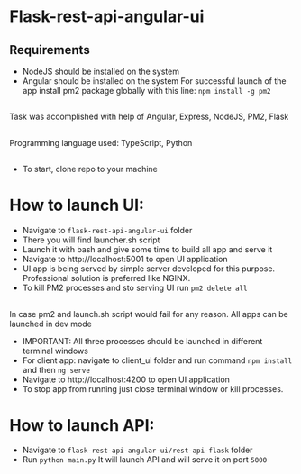 # Flask-rest-api-angular-ui

## Requirements
* NodeJS should be installed on the system
* Angular should be installed on the system
For successful launch of the app install pm2 package globally with this line: `npm install -g pm2`
##
Task was accomplished with help of Angular, Express, NodeJS, PM2, Flask
##
Programming language used: TypeScript, Python
##
* To start, clone repo to your machine
##
# How to launch UI:
* Navigate to `flask-rest-api-angular-ui` folder
* There you will find launcher.sh script
* Launch it with bash and give some time to build all app and serve it
* Navigate to http://localhost:5001 to open UI application
* UI app is being served by simple server developed for this purpose. Professional solution is preferred like NGINX.
* To kill PM2 processes and sto serving UI run `pm2 delete all`
##
In case pm2 and launch.sh script would fail for any reason. All apps can be launched in dev mode
* IMPORTANT: All three processes should be launched in different terminal windows
* For client app: navigate to client_ui folder and run command `npm install` and then `ng serve`
* Navigate to http://localhost:4200 to open UI application
* To stop app from running just close terminal window or kill processes. 
##
# How to launch API:
* Navigate to `flask-rest-api-angular-ui/rest-api-flask` folder
* Run `python main.py` It will launch API and will serve it on port `5000`

